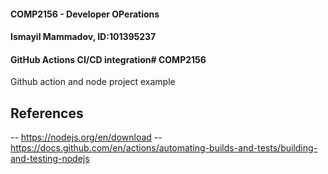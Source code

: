 
#### COMP2156 - Developer OPerations
#### Ismayil Mammadov, ID:101395237
#### GitHub Actions CI/CD integration# COMP2156
Github action and node project example

## References
-- https://nodejs.org/en/download
-- https://docs.github.com/en/actions/automating-builds-and-tests/building-and-testing-nodejs
